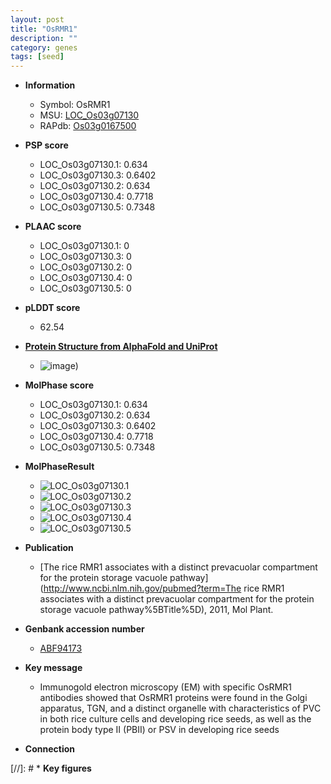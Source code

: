 ```yaml
---
layout: post
title: "OsRMR1"
description: ""
category: genes
tags: [seed]
---
```


* **Information**  
    + Symbol: OsRMR1  
    + MSU: [LOC_Os03g07130](http://rice.plantbiology.msu.edu/cgi-bin/ORF_infopage.cgi?orf=LOC_Os03g07130)  
    + RAPdb: [Os03g0167500](http://rapdb.dna.affrc.go.jp/viewer/gbrowse_details/irgsp1?name=Os03g0167500)  

* **PSP score**  
    + LOC_Os03g07130.1: 0.634 
    + LOC_Os03g07130.3: 0.6402 
    + LOC_Os03g07130.2: 0.634 
    + LOC_Os03g07130.4: 0.7718 
    + LOC_Os03g07130.5: 0.7348 

* **PLAAC score**  
    + LOC_Os03g07130.1: 0 
    + LOC_Os03g07130.3: 0 
    + LOC_Os03g07130.2: 0 
    + LOC_Os03g07130.4: 0 
    + LOC_Os03g07130.5: 0 

* **pLDDT score**
    + 62.54

* **[Protein Structure from AlphaFold and UniProt](https://www.uniprot.org/uniprotkb/Q10R93/entry#structure)**
    + ![image](https://ricepsp.github.io/images/Q1/AF-Q10R93-F1.png))

* **MolPhase score**
    + LOC_Os03g07130.1: 0.634
    + LOC_Os03g07130.2: 0.634
    + LOC_Os03g07130.3: 0.6402
    + LOC_Os03g07130.4: 0.7718
    + LOC_Os03g07130.5: 0.7348

* **MolPhaseResult**
    + ![LOC_Os03g07130.1](https://ricepsp.github.io/pictures/LOC_Os03g/LOC_Os03g07130.1.png)
    + ![LOC_Os03g07130.2](https://ricepsp.github.io/pictures/LOC_Os03g/LOC_Os03g07130.2.png)
    + ![LOC_Os03g07130.3](https://ricepsp.github.io/pictures/LOC_Os03g/LOC_Os03g07130.3.png)
    + ![LOC_Os03g07130.4](https://ricepsp.github.io/pictures/LOC_Os03g/LOC_Os03g07130.4.png)
    + ![LOC_Os03g07130.5](https://ricepsp.github.io/pictures/LOC_Os03g/LOC_Os03g07130.5.png)

* **Publication**  
    + [The rice RMR1 associates with a distinct prevacuolar compartment for the protein storage vacuole pathway](http://www.ncbi.nlm.nih.gov/pubmed?term=The rice RMR1 associates with a distinct prevacuolar compartment for the protein storage vacuole pathway%5BTitle%5D), 2011, Mol Plant.

* **Genbank accession number**  
    + [ABF94173](http://www.ncbi.nlm.nih.gov/nuccore/ABF94173)

* **Key message**  
    + Immunogold electron microscopy (EM) with specific OsRMR1 antibodies showed that OsRMR1 proteins were found in the Golgi apparatus, TGN, and a distinct organelle with characteristics of PVC in both rice culture cells and developing rice seeds, as well as the protein body type II (PBII) or PSV in developing rice seeds

* **Connection**  

[//]: # * **Key figures**  


